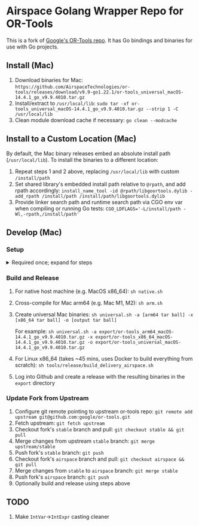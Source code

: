 # Airspace Golang Wrapper Repo for OR-Tools

This is a fork of [Google's OR-Tools repo](https://github.com/google/or-tools).
It has Go bindings and binaries for use with Go projects.

## Install (Mac)
 1. Download binaries for Mac:
    `https://github.com/AirspaceTechnologies/or-tools/releases/download/v9.9-go1.22.1/or-tools_universal_macOS-14.4.1_go_v9.9.4010.tar.gz`
 1. Install/extract to `/usr/local/lib`:
    `sudo tar -xf or-tools_universal_macOS-14.4.1_go_v9.9.4010.tar.gz --strip 1 -C /usr/local/lib`
 1. Clean module download cache if necessary:
    `go clean --modcache`

## Install to a Custom Location (Mac)
 By default, the Mac binary releases embed an absolute install path (`/usr/local/lib`).
 To install the binaries to a different location:
 1. Repeat steps 1 and 2 above, replacing `/usr/local/lib` with custom `/install/path`
 1. Set shared library's embedded install path relative to `@rpath`, and add rpath accordingly:
    `install_name_tool -id @rpath/libgoortools.dylib -add_rpath /install/path /install/path/libgoortools.dylib`
 1. Provide linker search path and runtime search path via CGO env var when compiling or running Go tests:
    `CGO_LDFLAGS='-L/install/path -Wl,-rpath,/install/path'`

## Develop (Mac)

### Setup
<details>
  <summary>Required once; expand for steps</summary>

  1. Install XCode:
     `xcode-select --install`
  1. Install C++ tools:
     `brew install cmake wget pkg-config`
  1. Install SWIG 4.1.1:
     `brew install swig@4.1.1`
  1. Install protobuf for Go:
     `$ go install google.golang.org/protobuf/cmd/protoc-gen-go@v1.33`
  1. Clone Airspace OR-tools:
     `git clone git@github.com:AirspaceTechnologies/or-tools.git`
</details>

### Build and Release
  1. For native host machine (e.g. MacOS x86_64):
     `sh native.sh`
  1. Cross-compile for Mac arm64 (e.g. Mac M1, M2):
     `sh arm.sh`
  1. Create universal Mac binaries:
     `sh universal.sh -a [arm64 tar ball] -x [x86_64 tar ball] -o [output tar ball]`

     For example: `sh universal.sh -a export/or-tools_arm64_macOS-14.4.1_go_v9.9.4010.tar.gz -x export/or-tools_x86_64_macOS-14.4.1_go_v9.9.4010.tar.gz -o export/or-tools_universal_macOS-14.4.1_go_v9.9.4010.tar.gz`
  1. For Linux x86_64 (takes ~45 mins, uses Docker to build everything from scratch):
     `sh tools/release/build_delivery_airspace.sh`
  1. Log into Github and create a release with the resulting binaries in the `export` directory

### Update Fork from Upstream
 1. Configure git remote pointing to upstream or-tools repo:
    `git remote add upstream git@github.com:google/or-tools.git`
 1. Fetch upstream:
    `git fetch upstream`
 1. Checkout fork's `stable` branch and pull:
    `git checkout stable && git pull`
 1. Merge changes from upstream `stable` branch:
    `git merge upstream/stable`
 1. Push fork's `stable` branch:
    `git push`
 1. Checkout fork's `airspace` branch and pull:
    `git checkout airspace && git pull`
 1. Merge changes from `stable` to `airspace` branch:
    `git merge stable`
 1. Push fork's `airspace` branch:
    `git push`
 1. Optionally build and release using steps above

## TODO
 1. Make `IntVar`->`IntExpr` casting cleaner
